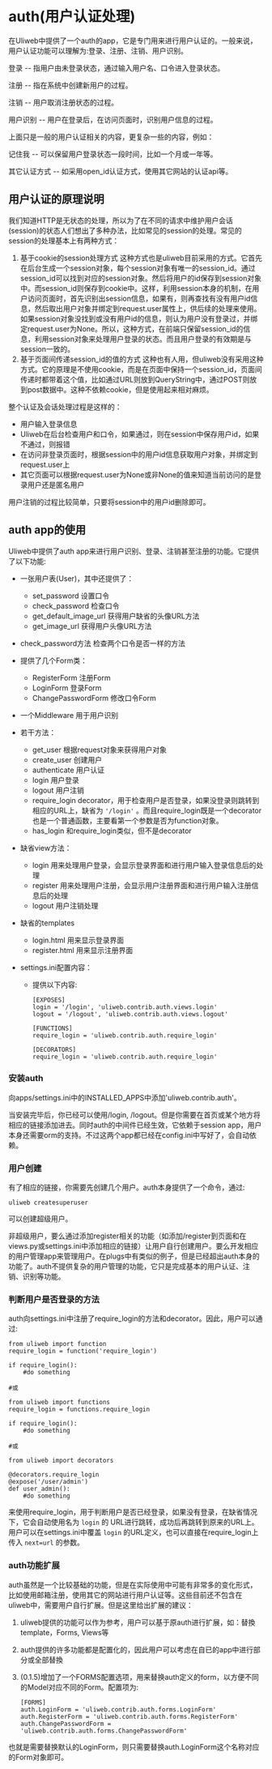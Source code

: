 # auth(用户认证处理)

在Uliweb中提供了一个auth的app，它是专门用来进行用户认证的。一般来说，用户认证功能可以理解为:登录、注册、注销、用户识别。


登录 --
    指用户由未登录状态，通过输入用户名、口令进入登录状态。

注册 --
    指在系统中创建新用户的过程。

注销 --
    用户取消注册状态的过程。

用户识别 --
    用户在登录后，在访问页面时，识别用户信息的过程。


上面只是一般的用户认证相关的内容，更复杂一些的内容，例如：


记住我 --
    可以保留用户登录状态一段时间，比如一个月或一年等。

其它认证方式 --
    如采用open_id认证方式，使用其它网站的认证api等。



## 用户认证的原理说明

我们知道HTTP是无状态的处理，所以为了在不同的请求中维护用户会话(session)的状态人们想出了多种办法，比如常见的session的处理。常见的session的处理基本上有两种方式：


1. 基于cookie的session处理方式
    这种方式也是uliweb目前采用的方式。它首先在后台生成一个session对象，每个session对象有唯一的session_id。通过session_id可以找到对应的session对象。然后将用户的id保存到session对象中。而session_id则保存到cookie中。这样，利用session本身的机制，在用户访问页面时，首先识别出session信息，如果有，则再查找有没有用户id信息，然后取出用户对象并绑定到request.user属性上，供后续的处理来使用。如果session对象没找到或没有用户id的信息，则认为用户没有登录过，并绑定request.user为None。所以，这种方式，在前端只保留session_id的信息，利用session对象来处理用户登录的状态。而且用户登录的有效期是与session一致的。
1. 基于页面间传递session_id的值的方式
    这种也有人用，但uliweb没有采用这种方式。它的原理是不使用cookie，而是在页面中保持一个session_id，页面间传递时都带着这个值，比如通过URL则放到QueryString中，通过POST则放到post数据中。这种不依赖cookie，但是使用起来相对麻烦。

整个认证及会话处理过程是这样的：


* 用户输入登录信息
* Uliweb在后台检查用户和口令，如果通过，则在session中保存用户id，如果不通过，则报错
* 在访问非登录页面时，根据session中的用户id信息获取用户对象，并绑定到request.user上
* 其它页面可以根据request.user为None或非None的值来知道当前访问的是登录用户还是匿名用户

用户注销的过程比较简单，只要将session中的用户id删除即可。


## auth app的使用

Uliweb中提供了auth app来进行用户识别、登录、注销甚至注册的功能。它提供了以下功能:


* 一张用户表(User)，其中还提供了：

    * set_password 设置口令
    * check_password 检查口令
    * get_default_image_url 获得用户缺省的头像URL方法
    * get_image_url 获得用户头像URL方法

* check_password方法 检查两个口令是否一样的方法
* 提供了几个Form类：

    * RegisterForm 注册Form
    * LoginForm 登录Form
    * ChangePasswordForm 修改口令Form

* 一个Middleware 用于用户识别
* 若干方法：

    * get_user 根据request对象来获得用户对象
    * create_user 创建用户
    * authenticate 用户认证
    * login 用户登录
    * logout 用户注销
    * require_login decorator，用于检查用户是否登录，如果没登录则跳转到相应的URL上，缺省为 `'/login'` 。而且require_login既是一个decorator也是一个普通函数，主要看第一个参数是否为function对象。
    * has_login 和require_login类似，但不是decorator

* 缺省view方法：

    * login 用来处理用户登录，会显示登录界面和进行用户输入登录信息后的处理
    * register 用来处理用户注册，会显示用户注册界面和进行用户输入注册信息后的处理
    * logout 用户注销处理

* 缺省的templates

    * login.html 用来显示登录界面
    * register.html 用来显示注册界面

* settings.ini配置内容：

    * 提供以下内容:

        ```
        [EXPOSES]
        login = '/login', 'uliweb.contrib.auth.views.login'
        logout = '/logout', 'uliweb.contrib.auth.views.logout'
        
        [FUNCTIONS]
        require_login = 'uliweb.contrib.auth.require_login'
        
        [DECORATORS]
        require_login = 'uliweb.contrib.auth.require_login'
        ```




### 安装auth

向apps/settings.ini中的INSTALLED_APPS中添加'uliweb.contrib.auth'。

当安装完毕后，你已经可以使用/login, /logout。但是你需要在首页或某个地方将相应的链接添加进去。同时auth的中间件已经生效，它依赖于session app，用户本身还需要orm的支持。不过这两个app都已经在config.ini中写好了，会自动依赖。


### 用户创建

有了相应的链接，你需要先创建几个用户。auth本身提供了一个命令，通过:


```
uliweb createsuperuser
```

可以创建超级用户。

非超级用户，要么通过添加register相关的功能（如添加/register到页面和在views.py或settings.ini中添加相应的链接）让用户自行创建用户。要么开发相应的用户管理app来管理用户。在plugs中有类似的例子，但是已经超出auth本身的功能了。auth不提供复杂的用户管理的功能，它只是完成基本的用户认证、注销、识别等功能。


### 判断用户是否登录的方法

auth向settings.ini中注册了require_login的方法和decorator。因此，用户可以通过:


```
from uliweb import function
require_login = function('require_login')

if require_login():
    #do something

#或

from uliweb import functions
require_login = functions.require_login

if require_login():
    #do something

#或

from uliweb import decorators

@decorators.require_login
@expose('/user/admin')
def user_admin():
    #do something
```

来使用require_login，用于判断用户是否已经登录，如果没有登录，在缺省情况下，它会自动使用名为 `login` 的 URL进行跳转，成功后再跳转到原来的URL上。用户可以在settings.ini中覆盖 `login` 的URL定义，也可以直接在require_login上传入 `next=url` 的参数。


### auth功能扩展

auth虽然是一个比较基础的功能，但是在实际使用中可能有非常多的变化形式，比如使用邮箱注册，使用其它的网站进行用户认证等。这些目前还不包含在uliweb中，需要用户自行扩展。但是这里给出扩展的建议：


1. uliweb提供的功能可以作为参考，用户可以基于原auth进行扩展，如：替換template，Forms, Views等
1. auth提供的许多功能都是配置化的，因此用户可以考虑在自已的app中进行部分或全部替換
1. (0.1.5)增加了一个FORMS配置选项，用来替换auth定义的form，以方便不同的Model对应不同的Form。配置项为:

    ```
    [FORMS]
    auth.LoginForm = 'uliweb.contrib.auth.forms.LoginForm'
    auth.RegisterForm = 'uliweb.contrib.auth.forms.RegisterForm'
    auth.ChangePasswordForm = 'uliweb.contrib.auth.forms.ChangePasswordForm'
    ```


也就是需要替换默认的LoginForm，则只需要替换auth.LoginForm这个名称对应的Form对象即可。

